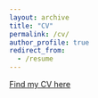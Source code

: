 ```yaml
---
layout: archive
title: "CV"
permalink: /cv/
author_profile: true
redirect_from:
  - /resume
---
```


[Find my CV here](http://erinamoon.github.io/files/.pdf)
